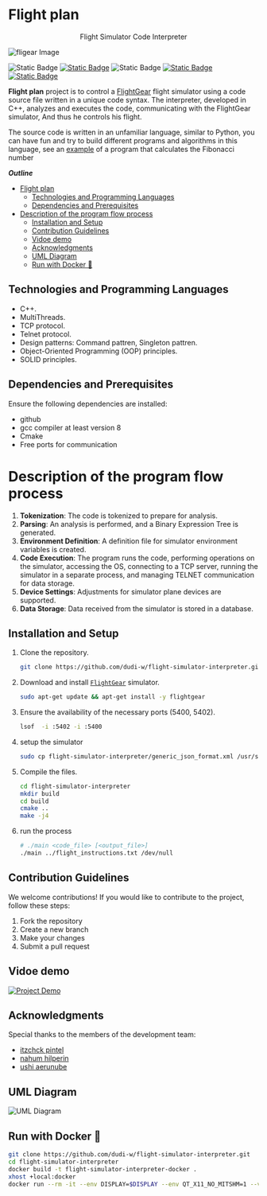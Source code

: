 # Flight plan

<p align="center">Flight Simulator Code Interpreter</p>

![fligear Image](https://github.com/izpintel/flight_plan/blob/dev%23dudi/code_review/project_logo.jpeg)

![Static Badge](https://img.shields.io/badge/Solution-C++17-blue.svg?style=flat&logo=c%2B%2B&logoColor=b0c0c0&labelColor=363D44)  [![Static Badge](https://img.shields.io/badge/Cmake-passing-green??style=flat&logo=cmake&logoColor=0da636&labelColor=363D44)](https://github.com/aregtech/areg-sdk/actions/workflows/cmake.yml)   ![Static Badge](https://img.shields.io/badge/OS-linux-orange??style=flat&logo=Linux&logoColor=b0c0c8&labelColor=363D44)   [![Static Badge](https://img.shields.io/badge/Docker-include-0d82a6??style=flat&logo=docker&logoColor=0d82a6&labelColor=363D44)](#run-with-docker)   [![Static Badge](https://img.shields.io/badge/demo-videoe-FEC111??style=flat&logo=screencastify&logoColor=FEC111&labelColor=363D44)](#vidoe-demo)

**Flight plan** project is to control a [FlightGear](https://www.flightgear.org/) flight simulator using a code source file written in a unique code syntax. The interpreter, developed in C++, analyzes and executes the code, communicating with the FlightGear simulator, And thus he controls his flight.

The source code is written in an unfamiliar language, similar to Python, you can have fun and try to build different programs and algorithms in this language, see an [example](https://github.com/dudi-w/flight-simulator-interpreter/blob/dev%23dudi/code_review/fib_algo.txt) of a program that calculates the Fibonacci number

<!-- The goal of this project is to control the [FlightGear](https://www.flightgear.org/) flight simulator using a custom code interpreter developed in C++. The source code written in an unfamiliar language, similar to Python, and communicates with the simulator to execute the specified operations. -->

**___Outline___**
- [Flight plan](#flight-plan)
  - [Technologies and Programming Languages](#technologies-and-programming-languages)
  - [Dependencies and Prerequisites](#dependencies-and-prerequisites)
- [Description of the program flow process](#description-of-the-program-flow-process)
  - [Installation and Setup](#installation-and-setup)
  - [Contribution Guidelines](#contribution-guidelines)
  - [Vidoe demo](#vidoe-demo)
  - [Acknowledgments](#acknowledgments)
  - [UML Diagram](#uml-diagram)
  - [Run with Docker 🐳](#run-with-docker-)
  
## Technologies and Programming Languages

- C++.
- MultiThreads.
- TCP protocol.
- Telnet protocol.
- Design patterns: Command pattren, Singleton pattren.
- Object-Oriented Programming (OOP) principles.
- SOLID principles.

## Dependencies and Prerequisites

Ensure the following dependencies are installed:

- github
- gcc compiler at least version 8
- Cmake
- Free ports for communication

# Description of the program flow process

1. **Tokenization**: The code is tokenized to prepare for analysis.
2. **Parsing**: An analysis is performed, and a Binary Expression Tree is generated.
3. **Environment Definition**: A definition file for simulator environment variables is created.
4. **Code Execution**: The program runs the code, performing operations on the simulator, accessing the OS, connecting to a TCP server, running the simulator in a separate process, and managing TELNET communication for data storage.
5. **Device Settings**: Adjustments for simulator plane devices are supported.
6. **Data Storage**: Data received from the simulator is stored in a database.

## Installation and Setup

1. Clone the repository.
   ```sh
   git clone https://github.com/dudi-w/flight-simulator-interpreter.git
   ```
2. Download and install [`FlightGear`](https://www.flightgear.org/) simulator.
   ```sh
   sudo apt-get update && apt-get install -y flightgear
   ```
3. Ensure the availability of the necessary ports (5400, 5402).
   ```sh
   lsof  -i :5402 -i :5400
   ```
4. setup the simulator
   ```sh
   sudo cp flight-simulator-interpreter/generic_json_format.xml /usr/share/games/flightgear/Protocol/generic_json_format.xml
   ```
5. Compile the files.
   ```sh
   cd flight-simulator-interpreter
   mkdir build
   cd build
   cmake ..
   make -j4
   ```
6. run the process
   ```sh
   # ./main <code_file> [<output_file>]
   ./main ../flight_instructions.txt /dev/null
   ```

## Contribution Guidelines

We welcome contributions! If you would like to contribute to the project, follow these steps:

1. Fork the repository
2. Create a new branch
3. Make your changes
4. Submit a pull request

## Vidoe demo

[![Project Demo](https://img.youtube.com/vi/tUBaHnytV1I/maxresdefault.jpg)](https://www.youtube.com/watch?v=tUBaHnytV1I)

## Acknowledgments

Special thanks to the members of the development team:

- [itzchck pintel](https://github.com/izpintel)
- [nahum hilperin](https://github.com/nahumnahum)
- [ushi aerunube](https://github.com/ushi-ah)

## UML Diagram

![UML Diagram](https://github.com/izpintel/flight_plan/blob/dev%23dudi/code_review/UAV_Diagram.png)

## Run with Docker 🐳
```sh
git clone https://github.com/dudi-w/flight-simulator-interpreter.git
cd flight-simulator-interpreter
docker build -t flight-simulator-interpreter-docker .
xhost +local:docker
docker run --rm -it --env DISPLAY=$DISPLAY --env QT_X11_NO_MITSHM=1 --volume /tmp/.X11-unix:/tmp/.X11-unix --privileged -p 5400:5400 -p 5402:5402 -p 8080:8080 flight-simulator-interpreter-docker
```
<!---
## Downloads

To download the flight simulator [`FlightGear`](https://www.flightgear.org/) , Enter the following lines into the terminal

```sh
git clone https://github.com/izpintel/flight_plan
sudo add-apt-repository ppa:saiarcot895/flightgear
sudo apt update
sudo apt install flightgear
```

or

```sh
sudo apt-get update && apt-get install -y flightgear
```

or with doker

```sh
xhost +si:localuser:root
docker buildx build --rm --tag flightGearDocker --file ./flightGear .
docker run --rm -it --env DISPLAY=$DISPLAY --privileged --volume /tmp/.X11-unix:/tmp/.X11-unix flightGearDocker
```

run it with:

```sh
xhost +si:localuser:root
fgfs --generic=socket,out,10,127.0.0.1,5400,tcp,generic_json_format --telnet=socket,in,10,127.0.0.1,5402,tcp --httpd=8080
```
--->
